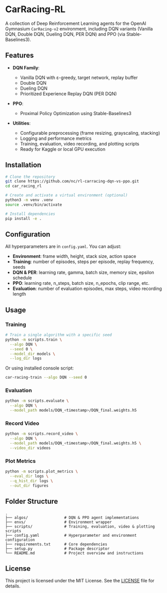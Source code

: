 
 # CarRacing-RL
 
 A collection of Deep Reinforcement Learning agents for the OpenAI Gymnasium `CarRacing-v2` environment, including DQN variants (Vanilla DQN, Double DQN, Dueling DQN, PER DQN) and PPO (via Stable-Baselines3).
 
 ## Features
 
 - **DQN Family**:  
   - Vanilla DQN with ε-greedy, target network, replay buffer  
   - Double DQN  
   - Dueling DQN  
   - Prioritized Experience Replay DQN (PER DQN)
 
 - **PPO**:  
   - Proximal Policy Optimization using Stable-Baselines3
 
 - **Utilities**:  
   - Configurable preprocessing (frame resizing, grayscaling, stacking)  
   - Logging and performance metrics  
   - Training, evaluation, video recording, and plotting scripts  
   - Ready for Kaggle or local GPU execution
 
 ## Installation
 
 ```bash
 # Clone the repository
 git clone https://github.com/nc/rl-carracing-dqn-vs-ppo.git
 cd car_racing_rl
 
 # Create and activate a virtual environment (optional)
 python3 -m venv .venv
 source .venv/bin/activate
 
 # Install dependencies
 pip install -e .
 ```
 
 ## Configuration
 
 All hyperparameters are in `config.yaml`. You can adjust:
 
 - **Environment**: frame width, height, stack size, action space  
 - **Training**: number of episodes, steps per episode, replay frequency, seeds  
 - **DQN & PER**: learning rate, gamma, batch size, memory size, epsilon schedule  
 - **PPO**: learning rate, n_steps, batch size, n_epochs, clip range, etc.  
 - **Evaluation**: number of evaluation episodes, max steps, video recording length
 
 ## Usage
 
 ### Training
 
 ```bash
 # Train a single algorithm with a specific seed
 python -m scripts.train \
   --algo DQN \
   --seed 0 \
   --model_dir models \
   --log_dir logs
 ```
 
 Or using installed console script:
 
 ```bash
 car-racing-train --algo DQN --seed 0
 ```
 
 ### Evaluation
 
 ```bash
 python -m scripts.evaluate \
   --algo DQN \
   --model_path models/DQN_<timestamp>/DQN_final.weights.h5
 ```
 
 ### Record Video
 
 ```bash
 python -m scripts.record_video \
   --algo DQN \
   --model_path models/DQN_<timestamp>/DQN_final.weights.h5 \
   --video_dir videos
 ```
 
 ### Plot Metrics
 
 ```bash
 python -m scripts.plot_metrics \
   --eval_dir logs \
   --q_hist_dir logs \
   --out_dir figures
 ```
 
 ## Folder Structure
 
 ```
 .
 ├── algos/                # DQN & PPO agent implementations
 ├── envs/                 # Environment wrapper
 ├── scripts/              # Training, evaluation, video & plotting scripts
 ├── config.yaml           # Hyperparameter and environment configuration
 ├── requirements.txt      # Core dependencies
 ├── setup.py              # Package descriptor
 └── README.md             # Project overview and instructions
 ```
 
 ## License
 
 This project is licensed under the MIT License. See the [LICENSE](LICENSE) file for details.